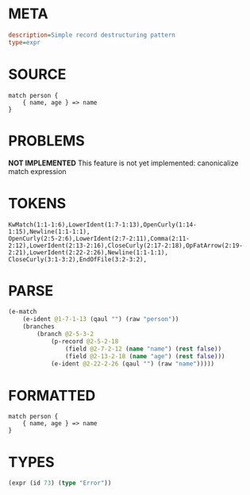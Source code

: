 # META
~~~ini
description=Simple record destructuring pattern
type=expr
~~~
# SOURCE
~~~roc
match person {
    { name, age } => name
}
~~~
# PROBLEMS
**NOT IMPLEMENTED**
This feature is not yet implemented: canonicalize match expression

# TOKENS
~~~zig
KwMatch(1:1-1:6),LowerIdent(1:7-1:13),OpenCurly(1:14-1:15),Newline(1:1-1:1),
OpenCurly(2:5-2:6),LowerIdent(2:7-2:11),Comma(2:11-2:12),LowerIdent(2:13-2:16),CloseCurly(2:17-2:18),OpFatArrow(2:19-2:21),LowerIdent(2:22-2:26),Newline(1:1-1:1),
CloseCurly(3:1-3:2),EndOfFile(3:2-3:2),
~~~
# PARSE
~~~clojure
(e-match
	(e-ident @1-7-1-13 (qaul "") (raw "person"))
	(branches
		(branch @2-5-3-2
			(p-record @2-5-2-18
				(field @2-7-2-12 (name "name") (rest false))
				(field @2-13-2-18 (name "age") (rest false)))
			(e-ident @2-22-2-26 (qaul "") (raw "name")))))
~~~
# FORMATTED
~~~roc
match person {
	{ name, age } => name
}
~~~
# TYPES
~~~clojure
(expr (id 73) (type "Error"))
~~~
